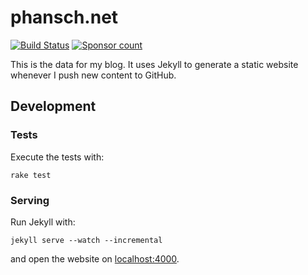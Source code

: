 # phansch.net

[![Build
Status](https://travis-ci.com/phansch/phansch.github.com.svg?branch=master)](https://travis-ci.com/phansch/phansch.github.com)
[![Sponsor
count](https://img.shields.io/badge/sponsors-3-brightgreen)](https://phansch.net/thanks)

This is the data for my blog. It uses Jekyll to generate a static website whenever I push new content to GitHub.

## Development

### Tests

Execute the tests with:

    rake test

### Serving

Run Jekyll with:

    jekyll serve --watch --incremental

and open the website on [localhost:4000](http://localhost:4000).
